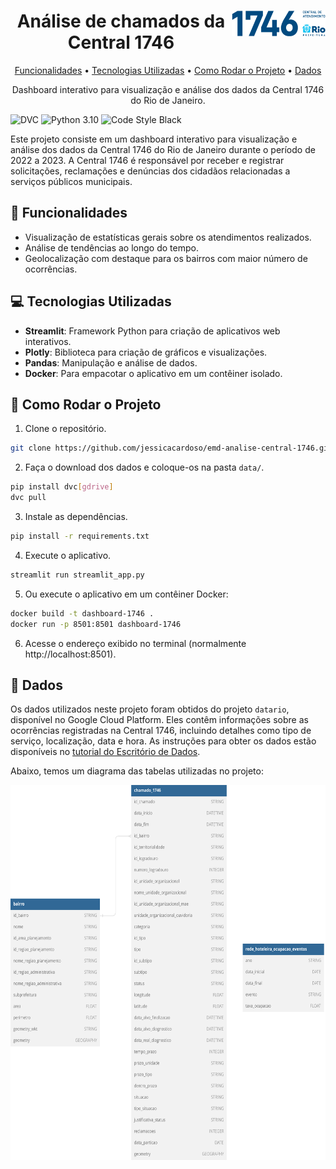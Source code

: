
<div align="center">
    <a href="https://www.1746.rio/hc/pt-br" target="_blank"><img src="static/logo-1746.png" align="right" alt="Central 1746" width="150"></a>
    <h1>Análise de chamados da Central 1746</h1>
    <a href="#tada-funcionalidades">Funcionalidades</a> •
    <a href="#computer-tecnologias-utilizadas">Tecnologias Utilizadas</a> •
    <a href="#wrench-como-rodar-o-projeto">Como Rodar o Projeto</a> •
    <a href="#floppy_disk-dados">Dados</a>
    <p>Dashboard interativo para visualização e análise dos dados da Central 1746 do Rio de Janeiro.</p>
</div>

![DVC](https://img.shields.io/badge/-DVC-blue?style=flat-square&logo=dvc&logoColor=white&color=%239463CF)
![Python 3.10](https://img.shields.io/badge/3.10-%233776AB?style=flat-square&logo=python&logoColor=white&label=Python)
![Code Style Black](https://img.shields.io/badge/black-%23000000?style=flat-square&label=code%20style&link=https%3A%2F%2Fgithub.com%2Fpsf%2Fblack)

Este projeto consiste em um dashboard interativo para visualização e análise dos dados da Central 1746 do Rio de Janeiro durante o período de 2022 a 2023. A Central 1746 é responsável por receber e registrar solicitações, reclamações e denúncias dos cidadãos relacionadas a serviços públicos municipais.


## :tada: Funcionalidades

- Visualização de estatísticas gerais sobre os atendimentos realizados.
- Análise de tendências ao longo do tempo.
- Geolocalização com destaque para os bairros com maior número de ocorrências.

## :computer: Tecnologias Utilizadas

- **Streamlit**: Framework Python para criação de aplicativos web interativos.
- **Plotly**: Biblioteca para criação de gráficos e visualizações.
- **Pandas**: Manipulação e análise de dados.
- **Docker**: Para empacotar o aplicativo em um contêiner isolado.

## :wrench: Como Rodar o Projeto

1. Clone o repositório.
```bash
git clone https://github.com/jessicacardoso/emd-analise-central-1746.git
```

2. Faça o download dos dados e coloque-os na pasta `data/`.
```bash
pip install dvc[gdrive]
dvc pull
```

3. Instale as dependências.
```bash
pip install -r requirements.txt
```

4. Execute o aplicativo.
```bash
streamlit run streamlit_app.py
```

5. Ou execute o aplicativo em um contêiner Docker:
```bash
docker build -t dashboard-1746 .
docker run -p 8501:8501 dashboard-1746
```
6. Acesse o endereço exibido no terminal (normalmente http://localhost:8501).

## :floppy_disk: Dados

Os dados utilizados neste projeto foram obtidos do projeto `datario`, disponível no Google Cloud Platform. Eles contêm informações sobre as ocorrências registradas na Central 1746, incluindo detalhes como tipo de serviço, localização, data e hora. As instruções para obter os dados estão disponíveis no [tutorial do Escritório de Dados](https://docs.dados.rio/tutoriais/como-acessar-dados/).

Abaixo, temos um diagrama das tabelas utilizadas no projeto:

<div align="center">
    <img src="dicionario-dados/tabelas-desafio.svg" height="600" alt="Tabelas do Desafio">
</div>
